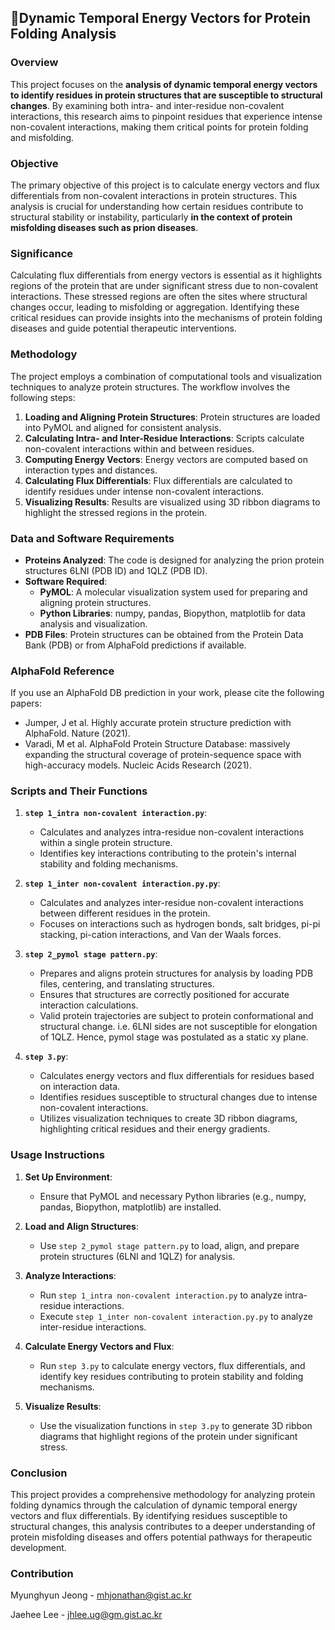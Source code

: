 ## 🧬Dynamic Temporal Energy Vectors for Protein Folding Analysis

### Overview
This project focuses on the **analysis of dynamic temporal energy vectors to identify residues in protein structures that are susceptible to structural changes**. By examining both intra- and inter-residue non-covalent interactions, this research aims to pinpoint residues that experience intense non-covalent interactions, making them critical points for protein folding and misfolding.

### Objective
The primary objective of this project is to calculate energy vectors and flux differentials from non-covalent interactions in protein structures. This analysis is crucial for understanding how certain residues contribute to structural stability or instability, particularly **in the context of protein misfolding diseases such as prion diseases**.

### Significance
Calculating flux differentials from energy vectors is essential as it highlights regions of the protein that are under significant stress due to non-covalent interactions. These stressed regions are often the sites where structural changes occur, leading to misfolding or aggregation. Identifying these critical residues can provide insights into the mechanisms of protein folding diseases and guide potential therapeutic interventions.

### Methodology
The project employs a combination of computational tools and visualization techniques to analyze protein structures. The workflow involves the following steps:

1. **Loading and Aligning Protein Structures**: Protein structures are loaded into PyMOL and aligned for consistent analysis.
2. **Calculating Intra- and Inter-Residue Interactions**: Scripts calculate non-covalent interactions within and between residues.
3. **Computing Energy Vectors**: Energy vectors are computed based on interaction types and distances.
4. **Calculating Flux Differentials**: Flux differentials are calculated to identify residues under intense non-covalent interactions.
5. **Visualizing Results**: Results are visualized using 3D ribbon diagrams to highlight the stressed regions in the protein.

### Data and Software Requirements
- **Proteins Analyzed**: The code is designed for analyzing the prion protein structures 6LNI (PDB ID) and 1QLZ (PDB ID).
- **Software Required**: 
  - **PyMOL**: A molecular visualization system used for preparing and aligning protein structures.
  - **Python Libraries**: numpy, pandas, Biopython, matplotlib for data analysis and visualization.
- **PDB Files**: Protein structures can be obtained from the Protein Data Bank (PDB) or from AlphaFold predictions if available.

### AlphaFold Reference
If you use an AlphaFold DB prediction in your work, please cite the following papers:
- Jumper, J et al. Highly accurate protein structure prediction with AlphaFold. Nature (2021).
- Varadi, M et al. AlphaFold Protein Structure Database: massively expanding the structural coverage of protein-sequence space with high-accuracy models. Nucleic Acids Research (2021).

### Scripts and Their Functions

1. **`step 1_intra non-covalent interaction.py`**:
    - Calculates and analyzes intra-residue non-covalent interactions within a single protein structure.
    - Identifies key interactions contributing to the protein's internal stability and folding mechanisms.

2. **`step 1_inter non-covalent interaction.py.py`**:
    - Calculates and analyzes inter-residue non-covalent interactions between different residues in the protein.
    - Focuses on interactions such as hydrogen bonds, salt bridges, pi-pi stacking, pi-cation interactions, and Van der Waals forces.

3. **`step 2_pymol stage pattern.py`**:
    - Prepares and aligns protein structures for analysis by loading PDB files, centering, and translating structures.
    - Ensures that structures are correctly positioned for accurate interaction calculations.
    - Valid protein trajectories are subject to protein conformational and structural change. i.e. 6LNI sides are not susceptible for elongation of 1QLZ. Hence, pymol stage was postulated as a static xy plane. 

4. **`step 3.py`**:
    - Calculates energy vectors and flux differentials for residues based on interaction data.
    - Identifies residues susceptible to structural changes due to intense non-covalent interactions.
    - Utilizes visualization techniques to create 3D ribbon diagrams, highlighting critical residues and their energy gradients.

### Usage Instructions

1. **Set Up Environment**:
    - Ensure that PyMOL and necessary Python libraries (e.g., numpy, pandas, Biopython, matplotlib) are installed.

2. **Load and Align Structures**:
    - Use `step 2_pymol stage pattern.py` to load, align, and prepare protein structures (6LNI and 1QLZ) for analysis.

3. **Analyze Interactions**:
    - Run `step 1_intra non-covalent interaction.py` to analyze intra-residue interactions.
    - Execute `step 1_inter non-covalent interaction.py.py` to analyze inter-residue interactions.

4. **Calculate Energy Vectors and Flux**:
    - Run `step 3.py` to calculate energy vectors, flux differentials, and identify key residues contributing to protein stability and folding mechanisms.

5. **Visualize Results**:
    - Use the visualization functions in `step 3.py` to generate 3D ribbon diagrams that highlight regions of the protein under significant stress.

### Conclusion
This project provides a comprehensive methodology for analyzing protein folding dynamics through the calculation of dynamic temporal energy vectors and flux differentials. By identifying residues susceptible to structural changes, this analysis contributes to a deeper understanding of protein misfolding diseases and offers potential pathways for therapeutic development.

### Contribution
Myunghyun Jeong - mhjonathan@gist.ac.kr

Jaehee Lee - jhlee.ug@gm.gist.ac.kr
